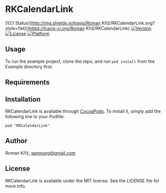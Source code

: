 # RKCalendarLink

[![CI Status](http://img.shields.io/travis/Roman Kříž/RKCalendarLink.svg?style=flat)](https://travis-ci.org/Roman Kříž/RKCalendarLink)
[![Version](https://img.shields.io/cocoapods/v/RKCalendarLink.svg?style=flat)](http://cocoadocs.org/docsets/RKCalendarLink)
[![License](https://img.shields.io/cocoapods/l/RKCalendarLink.svg?style=flat)](http://cocoadocs.org/docsets/RKCalendarLink)
[![Platform](https://img.shields.io/cocoapods/p/RKCalendarLink.svg?style=flat)](http://cocoadocs.org/docsets/RKCalendarLink)

## Usage

To run the example project, clone the repo, and run `pod install` from the Example directory first.

## Requirements

## Installation

RKCalendarLink is available through [CocoaPods](http://cocoapods.org). To install
it, simply add the following line to your Podfile:

    pod "RKCalendarLink"

## Author

Roman Kříž, samnung@gmail.com

## License

RKCalendarLink is available under the MIT license. See the LICENSE file for more info.

